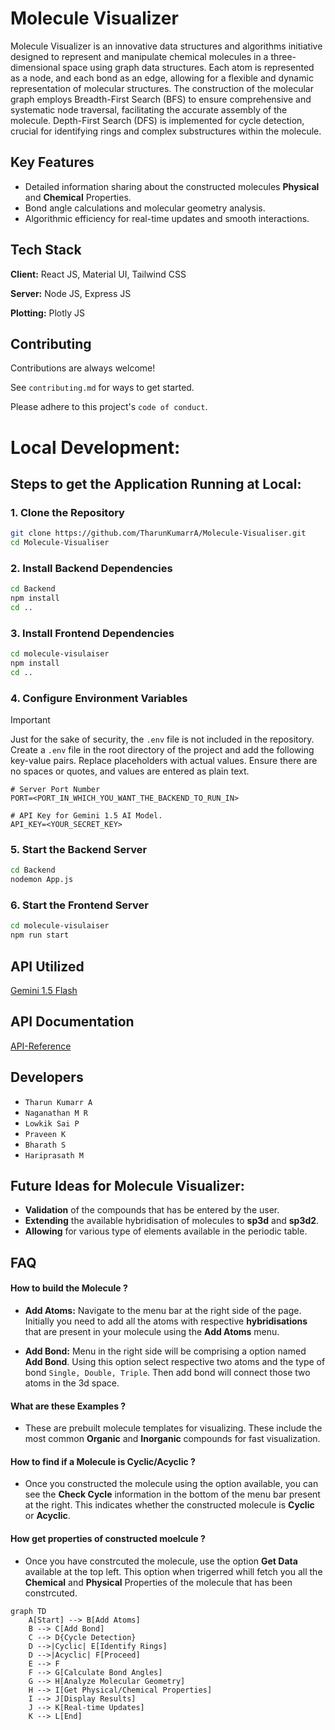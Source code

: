 
# Molecule Visualizer


Molecule Visualizer is an innovative data structures and algorithms initiative designed to represent and manipulate chemical molecules in a three-dimensional space using graph data structures.
Each atom is represented as a node, and each bond as an edge, allowing for a flexible and dynamic representation of molecular structures.
The construction of the molecular graph employs Breadth-First Search (BFS) to ensure comprehensive and systematic node traversal, facilitating the accurate assembly of the molecule. Depth-First Search (DFS) is implemented for cycle detection, crucial for identifying rings and complex substructures within the molecule.

## Key Features

* Detailed information sharing about the constructed molecules **Physical** and **Chemical** Properties.
* Bond angle calculations and molecular geometry analysis.
* Algorithmic efficiency for real-time updates and smooth interactions.



## Tech Stack

**Client:** React JS, Material UI, Tailwind CSS

**Server:** Node JS, Express JS

**Plotting:** Plotly JS


## Contributing

Contributions are always welcome!

See `contributing.md` for ways to get started.

Please adhere to this project's `code of conduct`.

# Local Development:

## Steps to get the Application Running at Local:

### 1. Clone the Repository

```bash
git clone https://github.com/TharunKumarrA/Molecule-Visualiser.git
cd Molecule-Visualiser
```

### 2. Install Backend Dependencies

```bash
cd Backend
npm install
cd ..
```

### 3. Install Frontend Dependencies

```bash
cd molecule-visulaiser
npm install
cd ..
```

### 4. Configure Environment Variables

> [!Important]
> Just for the sake of security, the `.env` file is not included in the repository.
Create a `.env` file in the root directory of the project and add the following key-value pairs. Replace placeholders with actual values. Ensure there are no spaces or quotes, and values are entered as plain text.

```env
# Server Port Number
PORT=<PORT_IN_WHICH_YOU_WANT_THE_BACKEND_TO_RUN_IN>

# API Key for Gemini 1.5 AI Model.
API_KEY=<YOUR_SECRET_KEY>
```


### 5. Start the Backend Server

```bash
cd Backend
nodemon App.js
```

### 6. Start the Frontend Server

```bash
cd molecule-visulaiser
npm run start
```
## API Utilized

[Gemini 1.5 Flash](https://ai.google.dev/gemini-api/docs/models/gemini#gemini-1.5-flash)


## API Documentation

[API-Reference](/Backend/README.md)


## Developers

- `Tharun Kumarr A`
- `Naganathan M R`
- `Lowkik Sai P`
- `Praveen K`
- `Bharath S`
- `Hariprasath M`

## Future Ideas for **Molecule Visualizer**:

* **Validation** of the compounds that has be entered by the user.
* **Extending** the available hybridisation of molecules to **sp3d** and **sp3d2**.
* **Allowing** for various type of elements available in the periodic table. 

## FAQ

#### How to build the Molecule ?

* **Add Atoms:** Navigate to the menu bar at the right side of the page. Initially you need to add all the atoms with respective **hybridisations** that are present in your molecule using the **Add Atoms** menu.

* **Add Bond:** Menu in the right side will be comprising a option named **Add Bond**. Using this option select respective two atoms and the type of bond `Single, Double, Triple`. Then add bond will connect those two atoms in the 3d space.

#### What are these Examples ?

* These are prebuilt molecule templates for visualizing. These include the most common **Organic** and **Inorganic** compounds for fast visualization.


#### How to find if a Molecule is Cyclic/Acyclic ?

* Once you constructed the molecule using the option available, you can see the **Check Cycle** information in the bottom of the menu bar present at the right. This indicates whether the constructed molecule is **Cyclic** or **Acyclic**.

#### How get properties of constructed moelcule ?

* Once you have constrcuted the molecule, use the option **Get Data** available at the top left. This option when trigerred whill fetch you all the **Chemical** and **Physical** Properties of the molecule that has been constrcuted.

```mermaid
graph TD
    A[Start] --> B[Add Atoms]
    B --> C[Add Bond]
    C --> D{Cycle Detection}
    D -->|Cyclic| E[Identify Rings]
    D -->|Acyclic| F[Proceed]
    E --> F
    F --> G[Calculate Bond Angles]
    G --> H[Analyze Molecular Geometry]
    H --> I[Get Physical/Chemical Properties]
    I --> J[Display Results]
    J --> K[Real-time Updates]
    K --> L[End]

```
